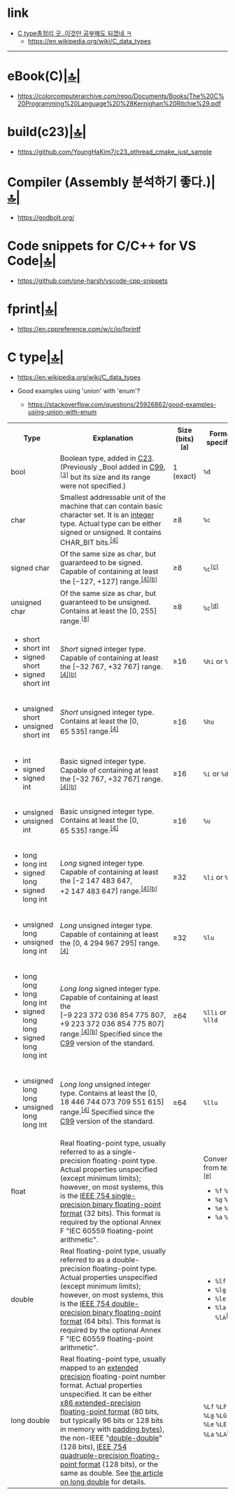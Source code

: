 # link

- [C type총정리 굿..이것만 공부해도 되겠네 ㅋ](#c-type)
  - https://en.wikipedia.org/wiki/C_data_types

<hr />

# eBook(C)[|🔝|](#link)
- https://colorcomputerarchive.com/repo/Documents/Books/The%20C%20Programming%20Language%20%28Kernighan%20Ritchie%29.pdf

# build(c23)[|🔝|](#link)
- https://github.com/YoungHaKim7/c23_pthread_cmake_just_sample

# Compiler (Assembly 분석하기 좋다.)[|🔝|](#link)
- https://godbolt.org/

# Code snippets for C/C++ for VS Code[|🔝|](#link)
- https://github.com/one-harsh/vscode-cpp-snippets

# fprint[|🔝|](#link)
- https://en.cppreference.com/w/c/io/fprintf

# C type[|🔝|](#link)
- https://en.wikipedia.org/wiki/C_data_types

- Good examples using 'union' with 'enum'?
  - https://stackoverflow.com/questions/25926862/good-examples-using-union-with-enum

<table>
  

<tbody><tr>
<th>Type
</th>
<th>Explanation
</th>
<th>Size (bits)<sup id="cite_ref-3" class="reference"><a href="https://en.wikipedia.org/wiki/C_data_types#cite_note-3"><span class="cite-bracket">[</span>a<span class="cite-bracket">]</span></a></sup>
</th>
<th>Format specifier
</th>
<th>Range
</th>
<th>Suffix for decimal constants
</th></tr>
<tr>
<td><link rel="mw-deduplicated-inline-style" href="mw-data:TemplateStyles:r886049734"><span class="monospaced">bool</span></td>
<td>Boolean type, added in <a href="https://en.wikipedia.org/wiki/C_data_types/wiki/C23_(C_standard_revision)" title="C23 (C standard revision)">C23</a>. (Previously <link rel="mw-deduplicated-inline-style" href="mw-data:TemplateStyles:r886049734"><span class="monospaced">_Bool</span> added in <a href="https://en.wikipedia.org/wiki/C_data_types/wiki/C99" title="C99">C99</a>,<sup id="cite_ref-4" class="reference"><a href="https://en.wikipedia.org/wiki/C_data_types#cite_note-4"><span class="cite-bracket">[</span>3<span class="cite-bracket">]</span></a></sup> but its size and its range were not specified.)</td>
<td>1 (exact)</td>
<td><code>%d</code></td>
<td>[<link rel="mw-deduplicated-inline-style" href="mw-data:TemplateStyles:r886049734"><span class="monospaced">false</span>, <link rel="mw-deduplicated-inline-style" href="mw-data:TemplateStyles:r886049734"><span class="monospaced">true</span>]</td>
<td data-sort-value="" style="background: var(--background-color-interactive, #ececec); color: var(--color-base, inherit); vertical-align: middle; text-align: center;" class="table-na">—
</td></tr>
<tr>
<td><link rel="mw-deduplicated-inline-style" href="mw-data:TemplateStyles:r886049734"><span class="monospaced">char</span></td>
<td>Smallest addressable unit of the machine that can contain basic character set. It is an <a href="https://en.wikipedia.org/wiki/C_data_types/wiki/Integer_(computer_science)" title="Integer (computer science)">integer</a> type. Actual type can be either signed or unsigned. It contains <link rel="mw-deduplicated-inline-style" href="mw-data:TemplateStyles:r886049734"><span class="monospaced">CHAR_BIT</span> bits.<sup id="cite_ref-c99sizes_5-0" class="reference"><a href="https://en.wikipedia.org/wiki/C_data_types#cite_note-c99sizes-5"><span class="cite-bracket">[</span>4<span class="cite-bracket">]</span></a></sup></td>
<td>≥8</td>
<td><code>%c</code></td>
<td>[<link rel="mw-deduplicated-inline-style" href="mw-data:TemplateStyles:r886049734"><span class="monospaced">CHAR_MIN</span>, <link rel="mw-deduplicated-inline-style" href="mw-data:TemplateStyles:r886049734"><span class="monospaced">CHAR_MAX</span>]</td>
<td data-sort-value="" style="background: var(--background-color-interactive, #ececec); color: var(--color-base, inherit); vertical-align: middle; text-align: center;" class="table-na">—
</td></tr>
<tr>
<td><link rel="mw-deduplicated-inline-style" href="mw-data:TemplateStyles:r886049734"><span class="monospaced">signed char</span></td>
<td>Of the same size as <link rel="mw-deduplicated-inline-style" href="mw-data:TemplateStyles:r886049734"><span class="monospaced">char</span>, but guaranteed to be signed. Capable of containing at least the <span class="texhtml texhtml-big" style="font-size:100%;">[−127, +127]</span> range.<sup id="cite_ref-c99sizes_5-1" class="reference"><a href="https://en.wikipedia.org/wiki/C_data_types#cite_note-c99sizes-5"><span class="cite-bracket">[</span>4<span class="cite-bracket">]</span></a></sup><sup id="cite_ref-restr_8-0" class="reference"><a href="https://en.wikipedia.org/wiki/C_data_types#cite_note-restr-8"><span class="cite-bracket">[</span>b<span class="cite-bracket">]</span></a></sup></td>
<td>≥8</td>
<td><code>%c</code><sup id="cite_ref-9" class="reference"><a href="#cite_note-9"><span class="cite-bracket">[</span>c<span class="cite-bracket">]</span></a></sup></td>
<td>[<link rel="mw-deduplicated-inline-style" href="mw-data:TemplateStyles:r886049734"><span class="monospaced">SCHAR_MIN</span>, <link rel="mw-deduplicated-inline-style" href="mw-data:TemplateStyles:r886049734"><span class="monospaced">SCHAR_MAX</span>]<sup id="cite_ref-10" class="reference"><a href="https://en.wikipedia.org/wiki/C_data_types#cite_note-10"><span class="cite-bracket">[</span>7<span class="cite-bracket">]</span></a></sup></td>
<td data-sort-value="" style="background: var(--background-color-interactive, #ececec); color: var(--color-base, inherit); vertical-align: middle; text-align: center;" class="table-na">—
</td></tr>
<tr>
<td><link rel="mw-deduplicated-inline-style" href="mw-data:TemplateStyles:r886049734"><span class="monospaced">unsigned char</span></td>
<td>Of the same size as <link rel="mw-deduplicated-inline-style" href="mw-data:TemplateStyles:r886049734"><span class="monospaced">char</span>, but guaranteed to be unsigned. Contains at least the <span class="texhtml texhtml-big" style="font-size:100%;">[0, 255]</span> range.<sup id="cite_ref-c99generalrepr_11-0" class="reference"><a href="https://en.wikipedia.org/wiki/C_data_types#cite_note-c99generalrepr-11"><span class="cite-bracket">[</span>8<span class="cite-bracket">]</span></a></sup></td>
<td>≥8</td>
<td><code>%c</code><sup id="cite_ref-12" class="reference"><a href="#cite_note-12"><span class="cite-bracket">[</span>d<span class="cite-bracket">]</span></a></sup></td>
<td>[0, <link rel="mw-deduplicated-inline-style" href="mw-data:TemplateStyles:r886049734"><span class="monospaced">UCHAR_MAX</span>]</td>
<td data-sort-value="" style="background: var(--background-color-interactive, #ececec); color: var(--color-base, inherit); vertical-align: middle; text-align: center;" class="table-na">—
</td></tr>
<tr>
<td><style data-mw-deduplicate="TemplateStyles:r1126788409">.mw-parser-output .plainlist ol,.mw-parser-output .plainlist ul{line-height:inherit;list-style:none;margin:0;padding:0}.mw-parser-output .plainlist ol li,.mw-parser-output .plainlist ul li{margin-bottom:0}</style><div class="plainlist">
<ul><li><link rel="mw-deduplicated-inline-style" href="mw-data:TemplateStyles:r886049734"><span class="monospaced">short</span></li>
<li><link rel="mw-deduplicated-inline-style" href="mw-data:TemplateStyles:r886049734"><span class="monospaced">short int</span></li>
<li><link rel="mw-deduplicated-inline-style" href="mw-data:TemplateStyles:r886049734"><span class="monospaced">signed short</span></li>
<li><link rel="mw-deduplicated-inline-style" href="mw-data:TemplateStyles:r886049734"><span class="monospaced">signed short int</span></li></ul>
</div>
</td>
<td><i>Short</i> signed integer type. Capable of containing at least the <span class="texhtml texhtml-big" style="font-size:100%;">[<span class="nowrap"><span data-sort-value="2995672330000000000♠"></span>−32<span style="margin-left:.25em;">767</span></span>, <span class="nowrap"><span data-sort-value="7004327670000000000♠"></span>+32<span style="margin-left:.25em;">767</span></span>]</span> range.<sup id="cite_ref-c99sizes_5-2" class="reference"><a href="https://en.wikipedia.org/wiki/C_data_types#cite_note-c99sizes-5"><span class="cite-bracket">[</span>4<span class="cite-bracket">]</span></a></sup><sup id="cite_ref-restr_8-1" class="reference"><a href="https://en.wikipedia.org/wiki/C_data_types#cite_note-restr-8"><span class="cite-bracket">[</span>b<span class="cite-bracket">]</span></a></sup></td>
<td>≥16</td>
<td><code>%hi</code> or <code>%hd</code></td>
<td>[<link rel="mw-deduplicated-inline-style" href="mw-data:TemplateStyles:r886049734"><span class="monospaced">SHRT_MIN</span>, <link rel="mw-deduplicated-inline-style" href="mw-data:TemplateStyles:r886049734"><span class="monospaced">SHRT_MAX</span>]</td>
<td data-sort-value="" style="background: var(--background-color-interactive, #ececec); color: var(--color-base, inherit); vertical-align: middle; text-align: center;" class="table-na">—
</td></tr>
<tr>
<td><link rel="mw-deduplicated-inline-style" href="mw-data:TemplateStyles:r1126788409"><div class="plainlist">
<ul><li><link rel="mw-deduplicated-inline-style" href="mw-data:TemplateStyles:r886049734"><span class="monospaced">unsigned short</span></li>
<li><link rel="mw-deduplicated-inline-style" href="mw-data:TemplateStyles:r886049734"><span class="monospaced">unsigned short int</span></li></ul>
</div>
</td>
<td><i>Short</i> unsigned integer type. Contains at least the <span class="texhtml texhtml-big" style="font-size:100%;">[<span class="nowrap"><span data-sort-value="5000000000000000000♠"></span>0</span>, <span class="nowrap"><span data-sort-value="7004655350000000000♠"></span>65<span style="margin-left:.25em;">535</span></span>]</span> range.<sup id="cite_ref-c99sizes_5-3" class="reference"><a href="https://en.wikipedia.org/wiki/C_data_types#cite_note-c99sizes-5"><span class="cite-bracket">[</span>4<span class="cite-bracket">]</span></a></sup></td>
<td>≥16</td>
<td><code>%hu</code></td>
<td>[0, <link rel="mw-deduplicated-inline-style" href="mw-data:TemplateStyles:r886049734"><span class="monospaced">USHRT_MAX</span>]</td>
<td data-sort-value="" style="background: var(--background-color-interactive, #ececec); color: var(--color-base, inherit); vertical-align: middle; text-align: center;" class="table-na">—
</td></tr>
<tr>
<td><link rel="mw-deduplicated-inline-style" href="mw-data:TemplateStyles:r1126788409"><div class="plainlist">
<ul><li><link rel="mw-deduplicated-inline-style" href="mw-data:TemplateStyles:r886049734"><span class="monospaced">int</span></li>
<li><link rel="mw-deduplicated-inline-style" href="mw-data:TemplateStyles:r886049734"><span class="monospaced">signed</span></li>
<li><link rel="mw-deduplicated-inline-style" href="mw-data:TemplateStyles:r886049734"><span class="monospaced">signed int</span></li></ul>
</div>
</td>
<td>Basic signed integer type. Capable of containing at least the <span class="texhtml texhtml-big" style="font-size:100%;">[<span class="nowrap"><span data-sort-value="2995672330000000000♠"></span>−32<span style="margin-left:.25em;">767</span></span>, <span class="nowrap"><span data-sort-value="7004327670000000000♠"></span>+32<span style="margin-left:.25em;">767</span></span>]</span> range.<sup id="cite_ref-c99sizes_5-4" class="reference"><a href="https://en.wikipedia.org/wiki/C_data_types#cite_note-c99sizes-5"><span class="cite-bracket">[</span>4<span class="cite-bracket">]</span></a></sup><sup id="cite_ref-restr_8-2" class="reference"><a href="https://en.wikipedia.org/wiki/C_data_types#cite_note-restr-8"><span class="cite-bracket">[</span>b<span class="cite-bracket">]</span></a></sup></td>
<td>≥16</td>
<td><code>%i</code> or <code>%d</code></td>
<td>[<link rel="mw-deduplicated-inline-style" href="mw-data:TemplateStyles:r886049734"><span class="monospaced">INT_MIN</span>, <link rel="mw-deduplicated-inline-style" href="mw-data:TemplateStyles:r886049734"><span class="monospaced">INT_MAX</span>]</td>
<td style="background: #EEE; color:black; vertical-align: middle; text-align: center;" class="table-cast">none<sup id="cite_ref-c99intconst_13-0" class="reference"><a href="https://en.wikipedia.org/wiki/C_data_types#cite_note-c99intconst-13"><span class="cite-bracket">[</span>9<span class="cite-bracket">]</span></a></sup>
</td></tr>
<tr>
<td><link rel="mw-deduplicated-inline-style" href="mw-data:TemplateStyles:r1126788409"><div class="plainlist">
<ul><li><link rel="mw-deduplicated-inline-style" href="mw-data:TemplateStyles:r886049734"><span class="monospaced">unsigned</span></li>
<li><link rel="mw-deduplicated-inline-style" href="mw-data:TemplateStyles:r886049734"><span class="monospaced">unsigned int</span></li></ul>
</div>
</td>
<td>Basic unsigned integer type. Contains at least the <span class="texhtml texhtml-big" style="font-size:100%;">[<span class="nowrap"><span data-sort-value="5000000000000000000♠"></span>0</span>, <span class="nowrap"><span data-sort-value="7004655350000000000♠"></span>65<span style="margin-left:.25em;">535</span></span>]</span> range.<sup id="cite_ref-c99sizes_5-5" class="reference"><a href="https://en.wikipedia.org/wiki/C_data_types#cite_note-c99sizes-5"><span class="cite-bracket">[</span>4<span class="cite-bracket">]</span></a></sup></td>
<td>≥16</td>
<td><code>%u</code></td>
<td>[0, <link rel="mw-deduplicated-inline-style" href="mw-data:TemplateStyles:r886049734"><span class="monospaced">UINT_MAX</span>]</td>
<td><link rel="mw-deduplicated-inline-style" href="mw-data:TemplateStyles:r886049734"><span class="monospaced">u</span> or <link rel="mw-deduplicated-inline-style" href="mw-data:TemplateStyles:r886049734"><span class="monospaced">U</span><sup id="cite_ref-c99intconst_13-1" class="reference"><a href="https://en.wikipedia.org/wiki/C_data_types#cite_note-c99intconst-13"><span class="cite-bracket">[</span>9<span class="cite-bracket">]</span></a></sup>
</td></tr>
<tr>
<td><link rel="mw-deduplicated-inline-style" href="mw-data:TemplateStyles:r1126788409"><div class="plainlist">
<ul><li><link rel="mw-deduplicated-inline-style" href="mw-data:TemplateStyles:r886049734"><span class="monospaced">long</span></li>
<li><link rel="mw-deduplicated-inline-style" href="mw-data:TemplateStyles:r886049734"><span class="monospaced">long int</span></li>
<li><link rel="mw-deduplicated-inline-style" href="mw-data:TemplateStyles:r886049734"><span class="monospaced">signed long</span></li>
<li><link rel="mw-deduplicated-inline-style" href="mw-data:TemplateStyles:r886049734"><span class="monospaced">signed long int</span></li></ul>
</div>
</td>
<td><i>Long</i> signed integer type. Capable of containing at least the <span class="texhtml texhtml-big" style="font-size:100%;">[<span class="nowrap"><span data-sort-value="2990785251635300000♠"></span>−2<span style="margin-left:.25em;">147</span><span style="margin-left:.25em;">483</span><span style="margin-left:.25em;">647</span></span>, <span class="nowrap"><span data-sort-value="7009214748364700000♠"></span>+2<span style="margin-left:.25em;">147</span><span style="margin-left:.25em;">483</span><span style="margin-left:.25em;">647</span></span>]</span> range.<sup id="cite_ref-c99sizes_5-6" class="reference"><a href="https://en.wikipedia.org/wiki/C_data_types#cite_note-c99sizes-5"><span class="cite-bracket">[</span>4<span class="cite-bracket">]</span></a></sup><sup id="cite_ref-restr_8-3" class="reference"><a href="https://en.wikipedia.org/wiki/C_data_types#cite_note-restr-8"><span class="cite-bracket">[</span>b<span class="cite-bracket">]</span></a></sup></td>
<td>≥32</td>
<td><code>%li</code> or <code>%ld</code></td>
<td>[<link rel="mw-deduplicated-inline-style" href="mw-data:TemplateStyles:r886049734"><span class="monospaced">LONG_MIN</span>, <link rel="mw-deduplicated-inline-style" href="mw-data:TemplateStyles:r886049734"><span class="monospaced">LONG_MAX</span>]</td>
<td><link rel="mw-deduplicated-inline-style" href="mw-data:TemplateStyles:r886049734"><span class="monospaced">l</span> or <link rel="mw-deduplicated-inline-style" href="mw-data:TemplateStyles:r886049734"><span class="monospaced">L</span><sup id="cite_ref-c99intconst_13-2" class="reference"><a href="https://en.wikipedia.org/wiki/C_data_types#cite_note-c99intconst-13"><span class="cite-bracket">[</span>9<span class="cite-bracket">]</span></a></sup>
</td></tr>
<tr>
<td><link rel="mw-deduplicated-inline-style" href="mw-data:TemplateStyles:r1126788409"><div class="plainlist">
<ul><li><link rel="mw-deduplicated-inline-style" href="mw-data:TemplateStyles:r886049734"><span class="monospaced">unsigned long</span></li>
<li><link rel="mw-deduplicated-inline-style" href="mw-data:TemplateStyles:r886049734"><span class="monospaced">unsigned long int</span></li></ul>
</div>
</td>
<td><i>Long</i> unsigned integer type. Capable of containing at least the <span class="texhtml texhtml-big" style="font-size:100%;">[<span class="nowrap"><span data-sort-value="5000000000000000000♠"></span>0</span>, <span class="nowrap"><span data-sort-value="7009429496729500000♠"></span>4<span style="margin-left:.25em;">294</span><span style="margin-left:.25em;">967</span><span style="margin-left:.25em;">295</span></span>]</span> range.<sup id="cite_ref-c99sizes_5-7" class="reference"><a href="https://en.wikipedia.org/wiki/C_data_types#cite_note-c99sizes-5"><span class="cite-bracket">[</span>4<span class="cite-bracket">]</span></a></sup></td>
<td>≥32</td>
<td><code>%lu</code></td>
<td>[0, <link rel="mw-deduplicated-inline-style" href="mw-data:TemplateStyles:r886049734"><span class="monospaced">ULONG_MAX</span>]</td>
<td>both <link rel="mw-deduplicated-inline-style" href="mw-data:TemplateStyles:r886049734"><span class="monospaced">u</span> or <link rel="mw-deduplicated-inline-style" href="mw-data:TemplateStyles:r886049734"><span class="monospaced">U</span> and <link rel="mw-deduplicated-inline-style" href="mw-data:TemplateStyles:r886049734"><span class="monospaced">l</span> or <link rel="mw-deduplicated-inline-style" href="mw-data:TemplateStyles:r886049734"><span class="monospaced">L</span><sup id="cite_ref-c99intconst_13-3" class="reference"><a href="https://en.wikipedia.org/wiki/C_data_types#cite_note-c99intconst-13"><span class="cite-bracket">[</span>9<span class="cite-bracket">]</span></a></sup>
</td></tr>
<tr>
<td><link rel="mw-deduplicated-inline-style" href="mw-data:TemplateStyles:r1126788409"><div class="plainlist">
<ul><li><link rel="mw-deduplicated-inline-style" href="mw-data:TemplateStyles:r886049734"><span class="monospaced">long long</span></li>
<li><link rel="mw-deduplicated-inline-style" href="mw-data:TemplateStyles:r886049734"><span class="monospaced">long long int</span></li>
<li><link rel="mw-deduplicated-inline-style" href="mw-data:TemplateStyles:r886049734"><span class="monospaced">signed long long</span></li>
<li><link rel="mw-deduplicated-inline-style" href="mw-data:TemplateStyles:r886049734"><span class="monospaced">signed long long int</span></li></ul>
</div>
</td>
<td><i>Long long</i> signed integer type. Capable of containing at least the <span class="texhtml texhtml-big" style="font-size:100%;">[<span class="nowrap"><span data-sort-value="2981077662796314522♠"></span>−9<span style="margin-left:.25em;">223</span><span style="margin-left:.25em;">372</span><span style="margin-left:.25em;">036</span><span style="margin-left:.25em;">854</span><span style="margin-left:.25em;">775</span><span style="margin-left:.25em;">807</span></span>, <span class="nowrap"><span data-sort-value="7018922337203685477♠"></span>+9<span style="margin-left:.25em;">223</span><span style="margin-left:.25em;">372</span><span style="margin-left:.25em;">036</span><span style="margin-left:.25em;">854</span><span style="margin-left:.25em;">775</span><span style="margin-left:.25em;">807</span></span>]</span> range.<sup id="cite_ref-c99sizes_5-8" class="reference"><a href="https://en.wikipedia.org/wiki/C_data_types#cite_note-c99sizes-5"><span class="cite-bracket">[</span>4<span class="cite-bracket">]</span></a></sup><sup id="cite_ref-restr_8-4" class="reference"><a href="https://en.wikipedia.org/wiki/C_data_types#cite_note-restr-8"><span class="cite-bracket">[</span>b<span class="cite-bracket">]</span></a></sup> Specified since the <a href="https://en.wikipedia.org/wiki/C_data_types/wiki/C99" title="C99">C99</a> version of the standard.</td>
<td>≥64</td>
<td><code>%lli</code> or <code>%lld</code></td>
<td>[<link rel="mw-deduplicated-inline-style" href="mw-data:TemplateStyles:r886049734"><span class="monospaced">LLONG_MIN</span>, <link rel="mw-deduplicated-inline-style" href="mw-data:TemplateStyles:r886049734"><span class="monospaced">LLONG_MAX</span>]</td>
<td><link rel="mw-deduplicated-inline-style" href="mw-data:TemplateStyles:r886049734"><span class="monospaced">ll</span> or <link rel="mw-deduplicated-inline-style" href="mw-data:TemplateStyles:r886049734"><span class="monospaced">LL</span><sup id="cite_ref-c99intconst_13-4" class="reference"><a href="https://en.wikipedia.org/wiki/C_data_types#cite_note-c99intconst-13"><span class="cite-bracket">[</span>9<span class="cite-bracket">]</span></a></sup>
</td></tr>
<tr>
<td><link rel="mw-deduplicated-inline-style" href="mw-data:TemplateStyles:r1126788409"><div class="plainlist">
<ul><li><link rel="mw-deduplicated-inline-style" href="mw-data:TemplateStyles:r886049734"><span class="monospaced">unsigned long long</span></li>
<li><span class="nowrap"><link rel="mw-deduplicated-inline-style" href="mw-data:TemplateStyles:r886049734"><span class="monospaced">unsigned long long int</span></span></li></ul>
</div>
</td>
<td><i>Long long</i> unsigned integer type. Contains at least the <span class="texhtml texhtml-big" style="font-size:100%;">[<span class="nowrap"><span data-sort-value="5000000000000000000♠"></span>0</span>, <span class="nowrap"><span data-sort-value="7019184467440737095♠"></span>18<span style="margin-left:.25em;">446</span><span style="margin-left:.25em;">744</span><span style="margin-left:.25em;">073</span><span style="margin-left:.25em;">709</span><span style="margin-left:.25em;">551</span><span style="margin-left:.25em;">615</span></span>]</span> range.<sup id="cite_ref-c99sizes_5-9" class="reference"><a href="https://en.wikipedia.org/wiki/C_data_types#cite_note-c99sizes-5"><span class="cite-bracket">[</span>4<span class="cite-bracket">]</span></a></sup> Specified since the <a href="https://en.wikipedia.org/wiki/C_data_types/wiki/C99" title="C99">C99</a> version of the standard.</td>
<td>≥64</td>
<td><code>%llu</code></td>
<td>[0, <link rel="mw-deduplicated-inline-style" href="mw-data:TemplateStyles:r886049734"><span class="monospaced">ULLONG_MAX</span>]</td>
<td>both <link rel="mw-deduplicated-inline-style" href="mw-data:TemplateStyles:r886049734"><span class="monospaced">u</span> or <link rel="mw-deduplicated-inline-style" href="mw-data:TemplateStyles:r886049734"><span class="monospaced">U</span> and <link rel="mw-deduplicated-inline-style" href="mw-data:TemplateStyles:r886049734"><span class="monospaced">ll</span> or <link rel="mw-deduplicated-inline-style" href="mw-data:TemplateStyles:r886049734"><span class="monospaced">LL</span><sup id="cite_ref-c99intconst_13-5" class="reference"><a href="https://en.wikipedia.org/wiki/C_data_types#cite_note-c99intconst-13"><span class="cite-bracket">[</span>9<span class="cite-bracket">]</span></a></sup>
</td></tr>
<tr>
<td><link rel="mw-deduplicated-inline-style" href="mw-data:TemplateStyles:r886049734"><span class="monospaced">float</span></td>
<td>Real floating-point type, usually referred to as a single-precision floating-point type. Actual properties unspecified (except minimum limits); however, on most systems, this is the <a href="/wiki/Single-precision_floating-point_format" title="Single-precision floating-point format">IEEE 754 single-precision binary floating-point format</a> (32 bits). This format is required by the optional Annex F "IEC 60559 floating-point arithmetic".
</td>
<td>
</td>
<td>Converting from text:<sup id="cite_ref-14" class="reference"><a href="https://en.wikipedia.org/wiki/C_data_types#cite_note-14"><span class="cite-bracket">[</span>e<span class="cite-bracket">]</span></a></sup><link rel="mw-deduplicated-inline-style" href="mw-data:TemplateStyles:r1126788409"><div class="plainlist"><ul><li><code>%f</code> <code>%F</code></li><li><code>%g</code> <code>%G</code></li><li><code>%e</code> <code>%E</code></li><li><code>%a</code> <code>%A</code></li></ul></div></td>
<td></td>
<td><link rel="mw-deduplicated-inline-style" href="mw-data:TemplateStyles:r886049734"><span class="monospaced">f</span> or <link rel="mw-deduplicated-inline-style" href="mw-data:TemplateStyles:r886049734"><span class="monospaced">F</span>
</td></tr>
<tr>
<td><link rel="mw-deduplicated-inline-style" href="mw-data:TemplateStyles:r886049734"><span class="monospaced">double</span></td>
<td>Real floating-point type, usually referred to as a double-precision floating-point type. Actual properties unspecified (except minimum limits); however, on most systems, this is the <a href="https://en.wikipedia.org/wiki/C_data_types/wiki/Double-precision_floating-point_format" title="Double-precision floating-point format">IEEE 754 double-precision binary floating-point format</a> (64 bits). This format is required by the optional Annex F "IEC 60559 floating-point arithmetic".
</td>
<td>
</td>
<td><link rel="mw-deduplicated-inline-style" href="mw-data:TemplateStyles:r1126788409"><div class="plainlist"><ul><li><code>%lf</code> <code>%lF</code></li><li><code>%lg</code> <code>%lG</code></li><li><code>%le</code> <code>%lE</code></li><li><code>%la</code> <code>%lA</code><sup id="cite_ref-uplowcase_15-0" class="reference"><a href="https://en.wikipedia.org/wiki/C_data_types#cite_note-uplowcase-15"><span class="cite-bracket">[</span>f<span class="cite-bracket">]</span></a></sup></li></ul></div></td>
<td></td>
<td>none
</td></tr>
<tr>
<td><link rel="mw-deduplicated-inline-style" href="mw-data:TemplateStyles:r886049734"><span class="monospaced">long double</span></td>
<td>Real floating-point type, usually mapped to an <a href="/wiki/Extended_precision" title="Extended precision">extended precision</a> floating-point number format. Actual properties unspecified. It can be either <a href="https://en.wikipedia.org/wiki/C_data_types/wiki/Extended_precision#x86_extended-precision_format" title="Extended precision">x86 extended-precision floating-point format</a> (80 bits, but typically 96 bits or 128 bits in memory with <a href="https://en.wikipedia.org/wiki/C_data_types/wiki/Data_structure_alignment" title="Data structure alignment">padding bytes</a>), the non-IEEE "<a href="https://en.wikipedia.org/wiki/C_data_types/wiki/Double-double_arithmetic" class="mw-redirect" title="Double-double arithmetic">double-double</a>" (128 bits), <a href="https://en.wikipedia.org/wiki/C_data_types/wiki/IEEE_754_quadruple-precision_floating-point_format" class="mw-redirect" title="IEEE 754 quadruple-precision floating-point format">IEEE 754 quadruple-precision floating-point format</a> (128 bits), or the same as double. See <a href="https://en.wikipedia.org/wiki/C_data_types/wiki/Long_double" title="Long double">the article on long double</a> for details.
</td>
<td>
</td>
<td><code>%Lf</code> <code>%LF</code><br><code>%Lg</code> <code>%LG</code><br><code>%Le</code> <code>%LE</code><br><code>%La</code> <code>%LA</code><sup id="cite_ref-uplowcase_15-1" class="reference"><a href="https://en.wikipedia.org/wiki/C_data_types#cite_note-uplowcase-15"><span class="cite-bracket">[</span>f<span class="cite-bracket">]</span></a></sup></td>
<td></td>
<td><link rel="mw-deduplicated-inline-style" href="mw-data:TemplateStyles:r886049734"><span class="monospaced">l</span> or <link rel="mw-deduplicated-inline-style" href="mw-data:TemplateStyles:r886049734"><span class="monospaced">L</span>
</td></tr></tbody>
</table>
